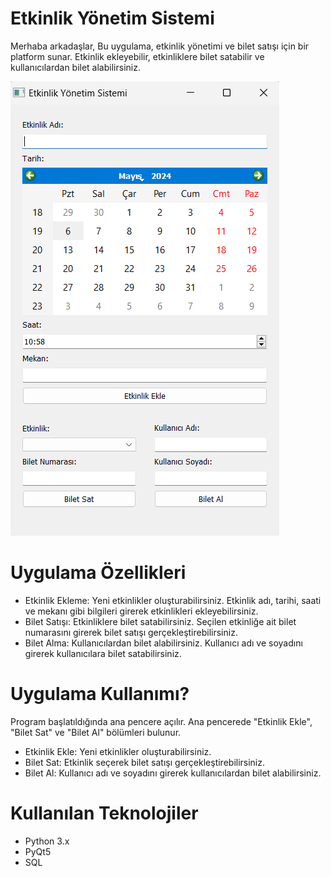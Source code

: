 <h1>Etkinlik Yönetim Sistemi</h1>
<p>Merhaba arkadaşlar, Bu uygulama, etkinlik yönetimi ve bilet satışı için bir platform sunar. Etkinlik ekleyebilir, etkinliklere bilet satabilir ve kullanıcılardan bilet alabilirsiniz.</p>

<img src="https://github.com/RedFoster548/Etkinlik-Yonetimi-Sistemi/raw/master/Ekran%20g%C3%B6r%C3%BCnt%C3%BCs%C3%BC%202024-05-06%20105909.png" />

<h1>Uygulama Özellikleri</h1>

<ul>
  <li>Etkinlik Ekleme: Yeni etkinlikler oluşturabilirsiniz. Etkinlik adı, tarihi, saati ve mekanı gibi bilgileri girerek etkinlikleri ekleyebilirsiniz.</li>
  <li>Bilet Satışı: Etkinliklere bilet satabilirsiniz. Seçilen etkinliğe ait bilet numarasını girerek bilet satışı gerçekleştirebilirsiniz.</li>
  <li>Bilet Alma: Kullanıcılardan bilet alabilirsiniz. Kullanıcı adı ve soyadını girerek kullanıcılara bilet satabilirsiniz.</li>
</ul>

<h1>Uygulama Kullanımı?</h1>
<p>Program başlatıldığında ana pencere açılır. Ana pencerede "Etkinlik Ekle", "Bilet Sat" ve "Bilet Al" bölümleri bulunur.</p>

<ul>
  <li>Etkinlik Ekle: Yeni etkinlikler oluşturabilirsiniz.</li>
  <li>Bilet Sat: Etkinlik seçerek bilet satışı gerçekleştirebilirsiniz.</li>
  <li>Bilet Al: Kullanıcı adı ve soyadını girerek kullanıcılardan bilet alabilirsiniz.</li>
</ul>

<h1>Kullanılan Teknolojiler</h1>

<ul>
  <li>Python 3.x</li>
  <li>PyQt5</li>
  <li>SQL</li>
</ul>
